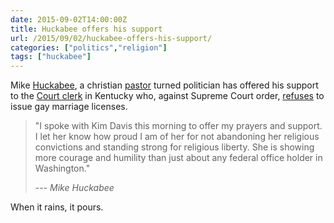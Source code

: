 ```yaml
---
date: 2015-09-02T14:00:00Z
title: Huckabee offers his support
url: /2015/09/02/huckabee-offers-his-support/
categories: ["politics","religion"]
tags: ["huckabee"]
---
```


Mike [Huckabee](https://en.wikipedia.org/wiki/Mike_Huckabee), a christian [pastor](https://en.wikipedia.org/wiki/Minister_(Christianity)#Pastors) turned politician has offered his support to the [Court clerk](http://www.latimes.com/nation/la-na-same-sex-marriage-kentucky-20150902-story.html) in Kentucky who, against Supreme Court order, [refuses](http://www.washingtonpost.com/national/supreme-court-rejects-county-clerks-request-in-gay-marriage-case/2015/08/31/6ec094bc-4ffd-11e5-9812-92d5948a40f8_story.html) to issue gay marriage licenses.

> "I spoke with Kim Davis this morning to offer my prayers and support. I let her know how proud I am of her for not abandoning her religious convictions and standing strong for religious liberty. She is showing more courage and humility than just about any federal office holder in Washington."
>
> --- <cite>Mike Huckabee</cite>

When it rains, it pours.
